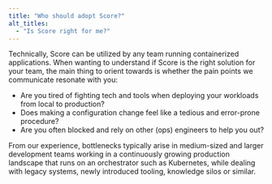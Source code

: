 ```yaml
---
title: "Who should adopt Score?"
alt_titles:
  - "Is Score right for me?"
---
```


Technically, Score can be utilized by any team running containerized applications. When wanting to understand if Score is the right solution for your team, the main thing to orient towards is whether the pain points we communicate resonate with you:

- Are you tired of fighting tech and tools when deploying your workloads from local to production?
- Does making a configuration change feel like a tedious and error-prone procedure?
- Are you often blocked and rely on other (ops) engineers to help you out?

From our experience, bottlenecks typically arise in medium-sized and larger development teams working in a continuously growing production landscape that runs on an orchestrator such as Kubernetes, while dealing with legacy systems, newly introduced tooling, knowledge silos or similar.
